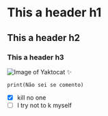# This a header h1
## This a header h2
### This a header h3

![Image of Yaktocat ✨](https://github.com/Exp-Communicate-Using-Markdown-Cohort-1/series-communicate-using-markdown-ojplc/assets/103763209/574b7609-3763-4635-9167-333e44f3fceb)

```
print(Não sei se comento)
```

- [x] kill no one
- [ ] I try not to k myself
